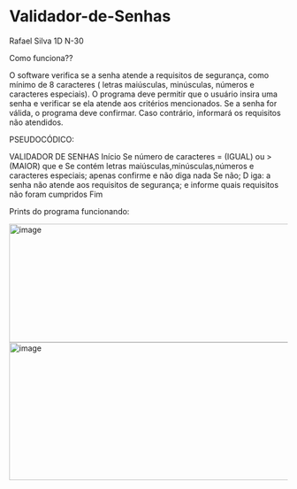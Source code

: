 # Validador-de-Senhas
Rafael Silva 1D N-30

Como funciona??

O software verifica se a senha atende a requisitos de segurança, como mínimo de 8 caracteres ( letras maiúsculas, minúsculas, números e caracteres especiais). O programa deve permitir que o usuário insira uma senha e verificar se ela atende aos critérios mencionados. Se a senha for válida, o programa deve confirmar. Caso contrário, informará os requisitos não atendidos.

PSEUDOCÓDICO:

VALIDADOR DE SENHAS
 Início
  Se número de caracteres = (IGUAL) ou > (MAIOR) que  e 
Se contém letras maiúsculas,minúsculas,números e caracteres especiais; apenas confirme e não diga nada
Se não; D	iga: a senha não atende aos requisitos de segurança; e informe quais requisitos não foram cumpridos
Fim

Prints do programa funcionando:


<img width="632" height="214" alt="image" src="https://github.com/user-attachments/assets/14b822a6-d4d4-41ec-b4dd-8a25bac6a25a" />

<img width="591" height="249" alt="image" src="https://github.com/user-attachments/assets/04178fd7-924f-417a-af40-ba74f111863e" />
